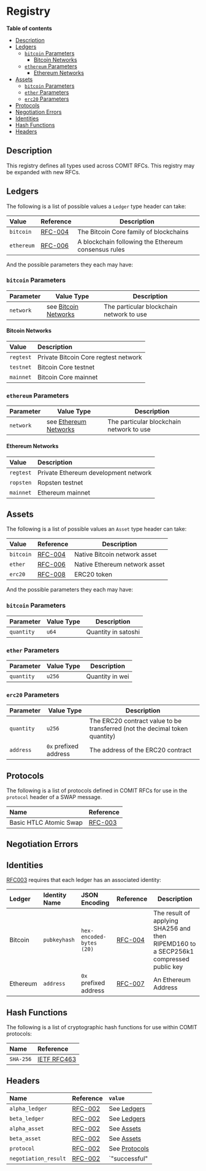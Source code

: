 # Registry

**Table of contents**
- [Description](#description)
- [Ledgers](#ledgers)
    - [`bitcoin` Parameters](#bitcoin-parameters)
        - [Bitcoin Networks](#bitcoin-networks)
    - [`ethereum` Parameters](#ethereum-parameters)
        - [Ethereum Networks](#ethereum-networks)
- [Assets](#assets)
    - [`bitcoin` Parameters](#bitcoin-parameters-1)
    - [`ether` Parameters](#ether-parameters)
    - [`erc20` Parameters](#erc20-parameters)
- [Protocols](#protocols)
- [Negotiation Errors](#negotiation-errors)
- [Identities](#identities)
- [Hash Functions](#hash-functions)
- [Headers](#headers)

## Description

This registry defines all types used across COMIT RFCs.
This registry may be expanded with new RFCs.

## Ledgers

The following is a list of possible values a `Ledger` type header can take:

| Value      | Reference                            | Description                            |
|:-----------|--------------------------------------|----------------------------------------|
| `bitcoin`  | [RFC-004](./RFC-004-Bitcoin.md) | The Bitcoin Core family of blockchains |
| `ethereum` | [RFC-006](./RFC-006-Ethereum.md)| A blockchain following the Ethereum consensus rules     |


And the possible parameters they each may have:

### `bitcoin` Parameters

| Parameter | Value Type                                  | Description                              |
|:----------|---------------------------------------------|------------------------------------------|
| `network` | see [Bitcoin Networks](#bitcoin-networks) | The particular blockchain network to use |

#### Bitcoin Networks

| Value     | Description                          |
|:----------|:-------------------------------------|
| `regtest` | Private Bitcoin Core regtest network |
| `testnet` | Bitcoin Core testnet                 |
| `mainnet` | Bitcoin Core mainnet                 |


### `ethereum` Parameters

| Parameter | Value Type                                    | Description                              |
|:----------|-----------------------------------------------|------------------------------------------|
| `network` | see [Ethereum Networks](#ethereum-networks) | The particular blockchain network to use |


#### Ethereum Networks

| Value     | Description                          |
|:----------|:-------------------------------------|
| `regtest` | Private Ethereum development network |
| `ropsten` | Ropsten testnet                      |
| `mainnet` | Ethereum mainnet                     |

## Assets

The following is a list of possible values an `Asset` type header can take:


| Value     | Reference                            | Description                   |
|:----------|--------------------------------------|-------------------------------|
| `bitcoin` | [RFC-004](./RFC-004-Bitcoin.md) | Native Bitcoin network asset  |
| `ether`   | [RFC-006](./RFC-006-Ethereum.md) | Native Ethereum network asset |
| `erc20`   | [RFC-008](./RFC-008-ERC20.md)    | ERC20 token                   |

And the possible parameters they each may have:

### `bitcoin` Parameters

| Parameter  | Value Type | Description         |
|:-----------|------------|---------------------|
| `quantity` | `u64`      | Quantity in satoshi |

### `ether` Parameters

| Parameter  | Value Type | Description     |
|:-----------|------------|-----------------|
| `quantity` | `u256`     | Quantity in wei |


### `erc20` Parameters

| Parameter  | Value Type            | Description                                                                 |
|:-----------|-----------------------|-----------------------------------------------------------------------------|
| `quantity` | `u256`                | The ERC20 contract value to be transferred (not the decimal token quantity) |
| `address`  | `0x` prefixed address | The address of the ERC20 contract                                           |

## Protocols

<!-- TODO: Use same table format here -->

The following is a list of protocols defined in COMIT RFCs for use in the `protocol` header of a SWAP message.

| Name                   | Reference                       |
|:----------------------- |:-------------------------------- |
| Basic HTLC Atomic Swap | [RFC-003](./RFC-003-SWAP-Basic) |

## Negotiation Errors

<!-- TODO: Add negotiation errors here -->

## Identities

[RFC003](./RFC-003-SWAP-Basic.md#identity) requires that each ledger has an associated identity:

| Ledger   | Identity Name | JSON Encoding            | Reference                                   | Description                                                                           |
|:---------|:--------------|:-------------------------|:--------------------------------------------|---------------------------------------------------------------------------------------|
| Bitcoin  | `pubkeyhash`  | `hex-encoded-bytes (20)` | [RFC-004](./RFC-005-SWAP-Basic-Bitcoin.md)  | The result of applying SHA256 and then RIPEMD160 to a SECP256k1 compressed public key |
| Ethereum | `address`     | `0x` prefixed address    | [RFC-007](./RFC-007-SWAP-Basic-Ether.md) | An Ethereum Address                                                                   |

## Hash Functions

The following is a list of cryptographic hash functions for use within COMIT protocols:


| Name    | Reference  |
|:------- |:----------- |
| `SHA-256`| [IETF RFC463](https://tools.ietf.org/html/rfc4634#section-4.1) |

## Headers

 | Name | Reference | `value` |
 |:---|:--- |:--- |
 | `alpha_ledger` | [RFC-002](./RFC-002-SWAP.md) | See [Ledgers](#ledgers) |
 | `beta_ledger` | [RFC-002](./RFC-002-SWAP.md) | See [Ledgers](#ledgers) |
 | `alpha_asset` | [RFC-002](./RFC-002-SWAP.md) | See [Assets](#assets) |
 | `beta_asset` | [RFC-002](./RFC-002-SWAP.md) | See [Assets](#assets) |
 | `protocol` | [RFC-002](./RFC-002-SWAP.md) | See [Protocols](#protocols) |
 | `negotiation_result` | [RFC-002](./RFC-002-SWAP.md) | `"successful" | "failed"` |
